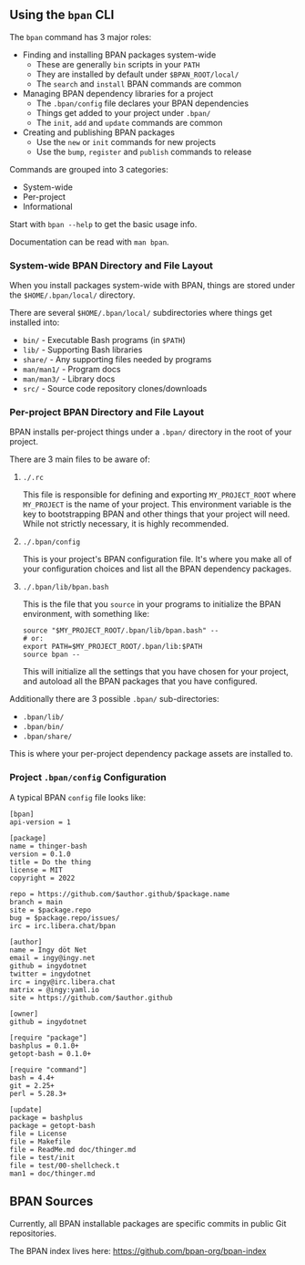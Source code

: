<!-- from doc/bpan.md -->


## Using the `bpan` CLI

The `bpan` command has 3 major roles:

* Finding and installing BPAN packages system-wide
  * These are generally `bin` scripts in your `PATH`
  * They are installed by default under `$BPAN_ROOT/local/`
  * The `search` and `install` BPAN commands are common
* Managing BPAN dependency libraries for a project
  * The `.bpan/config` file declares your BPAN dependencies
  * Things get added to your project under `.bpan/`
  * The `init`, `add` and `update` commands are common
* Creating and publishing BPAN packages
  * Use the `new` or `init` commands for new projects
  * Use the `bump`, `register` and `publish` commands to release

Commands are grouped into 3 categories:

* System-wide
* Per-project
* Informational

Start with `bpan --help` to get the basic usage info.

Documentation can be read with `man bpan`.


### System-wide BPAN Directory and File Layout

When you install packages system-wide with BPAN, things are stored under the
`$HOME/.bpan/local/` directory.

There are several `$HOME/.bpan/local/` subdirectories where things get
installed into:

* `bin/` - Executable Bash programs (in `$PATH`)
* `lib/` - Supporting Bash libraries
* `share/` - Any supporting files needed by programs
* `man/man1/` - Program docs
* `man/man3/` - Library docs
* `src/` - Source code repository clones/downloads


### Per-project BPAN Directory and File Layout

BPAN installs per-project things under a `.bpan/` directory in the root of your
project.

There are 3 main files to be aware of:

1. `./.rc`

   This file is responsible for defining and exporting `MY_PROJECT_ROOT` where
   `MY_PROJECT` is the name of your project.
   This environment variable is the key to bootstrapping BPAN and other things
   that your project will need.
   While not strictly necessary, it is highly recommended.

2. `./.bpan/config`

    This is your project's BPAN configuration file.
    It's where you make all of your configuration choices and list all the BPAN
    dependency packages.

3. `./.bpan/lib/bpan.bash`

   This is the file that you `source` in your programs to initialize the BPAN
   environment, with something like:
   ```
   source "$MY_PROJECT_ROOT/.bpan/lib/bpan.bash" --
   # or:
   export PATH=$MY_PROJECT_ROOT/.bpan/lib:$PATH
   source bpan --
   ```
   This will initialize all the settings that you have chosen for your project,
   and autoload all the BPAN packages that you have configured.

Additionally there are 3 possible `.bpan/` sub-directories:

* `.bpan/lib/`
* `.bpan/bin/`
* `.bpan/share/`

This is where your per-project dependency package assets are installed to.


### Project `.bpan/config` Configuration

A typical BPAN `config` file looks like:
```
[bpan]
api-version = 1

[package]
name = thinger-bash
version = 0.1.0
title = Do the thing
license = MIT
copyright = 2022

repo = https://github.com/$author.github/$package.name
branch = main
site = $package.repo
bug = $package.repo/issues/
irc = irc.libera.chat/bpan

[author]
name = Ingy döt Net
email = ingy@ingy.net
github = ingydotnet
twitter = ingydotnet
irc = ingy@irc.libera.chat
matrix = @ingy:yaml.io
site = https://github.com/$author.github

[owner]
github = ingydotnet

[require "package"]
bashplus = 0.1.0+
getopt-bash = 0.1.0+

[require "command"]
bash = 4.4+
git = 2.25+
perl = 5.28.3+

[update]
package = bashplus
package = getopt-bash
file = License
file = Makefile
file = ReadMe.md doc/thinger.md
file = test/init
file = test/00-shellcheck.t
man1 = doc/thinger.md
```


## BPAN Sources

Currently, all BPAN installable packages are specific commits in public Git
repositories.

The BPAN index lives here: https://github.com/bpan-org/bpan-index


